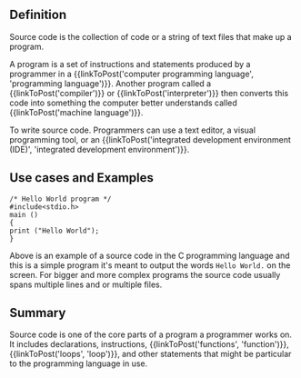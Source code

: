 ## Definition
Source code is the collection of code or a string of text files that make up a program.

A program is a set of instructions and statements produced by a programmer in a {{linkToPost('computer programming language', 'programming language')}}. Another program called a {{linkToPost('compiler')}} or {{linkToPost('interpreter')}} then converts this code into something the computer better understands called {{linkToPost('machine language')}}.

To write source code. Programmers can use a text editor, a visual programming tool, or an {{linkToPost('integrated development environment (IDE)', 'integrated development environment')}}.

## Use cases and Examples

```Here is an example of the source code for a Hello World program in C language:
/* Hello World program */
#include<stdio.h>
main ()
{
print ("Hello World");
}
```

Above is an example of a source code in the C programming language and this is a simple program it's meant to output the words `Hello World.` on the screen. 
For bigger and more complex programs the source code usually spans multiple lines and or multiple files.

## Summary
Source code is one of the core parts of a program a programmer works on. It includes declarations, instructions, {{linkToPost('functions', 'function')}}, {{linkToPost('loops', 'loop')}}, and other statements that might be particular to the programming language in use.
